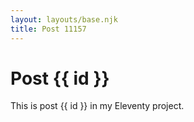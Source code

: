 ```yaml
---
layout: layouts/base.njk
title: Post 11157
---
```


# Post {{ id }}

This is post {{ id }} in my Eleventy project.

